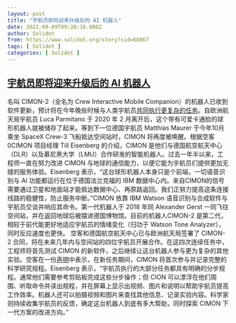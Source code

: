 ```yaml
---
layout: post
title: "宇航员即将迎来升级后的 AI 机器人"
date: 2021-09-09T09:28:16.000Z
author: Solidot
from: https://www.solidot.org/story?sid=68867
tags: [ Solidot ]
categories: [ Solidot ]
---
```

<!--1631179696000-->
[宇航员即将迎来升级后的 AI 机器人](https://www.solidot.org/story?sid=68867)
------

<div>
名叫 CIMON-2（全名为  Crew Interactive Mobile Companion）的机器人已收到软件更新，预计将在今年晚些时候与人类宇航员<a href="https://www.space.com/space-station-ai-robot-cimon-upgrade-for-astronauts" target="_blank">共同执行更复杂的任务</a>。自欧洲航天局宇航员 Luca Parmitano 于 2020 年 2 月离开后，这个带有可爱卡通脸的球形机器人就被储存了起来。等到下一位德国宇航员 Matthias Maurer 于今年10月乘坐 SpaceX Crew-3 飞船抵达空间站时，CIMON 将再度被唤醒。根据空客 0CIMON 项目经理 Till Eisenberg 的介绍，CIMON 是他们与德国航空航天中心（DLR）以及慕尼黑大学（LMU）合作研发的智能机器人。过去一年半以来，工程师一直在努力改进 CIMON 与地球的通信能力，以便它能为宇航员们提供更加无缝的服务体验。Eisenberg 表示，“这台球形机器人本身只是个前端，一切语音识别与 AI 功能都运行在位于德国法兰克福的 IBM 数据中心内。来自CIMON的信号需要通过卫星和地面站才能抵达数据中心、再原路返回。我们正努力提高这条连接线路的稳健性，防止服务中断。”CIMON 依靠 IBM Watson 语音识别与合成软件与宇航员交谈并响应其命令。第一代机器人于 2018 年同 Alexander Gerst 一同飞往空间站，并在返回地球后被摆进德国博物馆。目前的机器人CIMON-2 是第二代，相较于前代能更好地适应宇航员的情绪变化（归功于 Watson Tone Analyzer），同时反应速度也更快。 空客和德国航空航天中心已与欧洲航天局签署了 CIMON-2 合同，将在未来几年内与空间站的四位宇航员开展合作。在这四次连续任务中，工程师将首先测试 CIMON 的新软件，之后继续让这台机器人参与更为复杂的其他实验。空客在一份<a href="https://www.airbus.com/newsroom/press-releases/en/2021/09/science-and-education-new-tasks-for-cimon.html" target="_blank">声明</a>中表示，在新任务期间，CIMON 将首次参与并记录完整的科学研究规程。Eisenberg 表示，“宇航员执行的大部分任务都具有明确的分步规程。通常他们需要参考剪贴板完成这些分步操作；但 CION 可以漂浮在他们周围、听取命令并读出规程，并在屏幕上显示出视频、图片和说明以帮助宇航员提高工作效率。机器人还可以拍摄视频和图片来查找其他信息、记录实验内容。科学家则持续收集宇航员的反馈，确定这台机器人到底有多大帮助，同时探索 CIMON 下一代方案的改进方向。”
</div>
